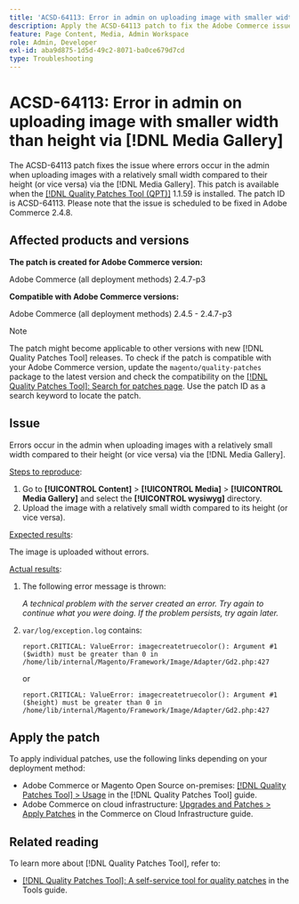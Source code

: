 ```yaml
---
title: 'ACSD-64113: Error in admin on uploading image with smaller width than height via [!DNL Media Gallery]'
description: Apply the ACSD-64113 patch to fix the Adobe Commerce issue where errors occur in the admin when uploading images with a relatively small width compared to their height (or vice versa) via the [!DNL Media Gallery].
feature: Page Content, Media, Admin Workspace
role: Admin, Developer
exl-id: aba9d875-1d5d-49c2-8071-ba0ce679d7cd
type: Troubleshooting
---
```

# ACSD-64113: Error in admin on uploading image with smaller width than height via [!DNL Media Gallery]

The ACSD-64113 patch fixes the issue where errors occur in the admin when uploading images with a relatively small width compared to their height (or vice versa) via the [!DNL Media Gallery]. This patch is available when the [[!DNL Quality Patches Tool (QPT)]](/help/tools/quality-patches-tool/quality-patches-tool-to-self-serve-quality-patches.md) 1.1.59 is installed. The patch ID is ACSD-64113. Please note that the issue is scheduled to be fixed in Adobe Commerce 2.4.8.

## Affected products and versions

**The patch is created for Adobe Commerce version:**

Adobe Commerce (all deployment methods)  2.4.7-p3

**Compatible with Adobe Commerce versions:**

Adobe Commerce (all deployment methods) 2.4.5 - 2.4.7-p3

>[!NOTE]
>
>The patch might become applicable to other versions with new [!DNL Quality Patches Tool] releases. To check if the patch is compatible with your Adobe Commerce version, update the `magento/quality-patches` package to the latest version and check the compatibility on the [[!DNL Quality Patches Tool]: Search for patches page](https://experienceleague.adobe.com/tools/commerce-quality-patches/index.html). Use the patch ID as a search keyword to locate the patch.

## Issue

Errors occur in the admin when uploading images with a relatively small width compared to their height (or vice versa) via the [!DNL Media Gallery].

<u>Steps to reproduce</u>:

1. Go to **[!UICONTROL Content]** > **[!UICONTROL Media]** > **[!UICONTROL Media Gallery]** and select the **[!UICONTROL wysiwyg]** directory.
1. Upload the image with a relatively small width compared to its height (or vice versa).

<u>Expected results</u>:

The image is uploaded without errors.

<u>Actual results</u>:

1. The following error message is thrown:

    *A technical problem with the server created an error. Try again to continue what you were doing. If the problem persists, try again later.*
1. `var/log/exception.log` contains:

    ```
    report.CRITICAL: ValueError: imagecreatetruecolor(): Argument #1 ($width) must be greater than 0 in /home/lib/internal/Magento/Framework/Image/Adapter/Gd2.php:427
    ```

    or

    ```
    report.CRITICAL: ValueError: imagecreatetruecolor(): Argument #1 ($height) must be greater than 0 in /home/lib/internal/Magento/Framework/Image/Adapter/Gd2.php:427
    ```

## Apply the patch

To apply individual patches, use the following links depending on your deployment method:

* Adobe Commerce or Magento Open Source on-premises: [[!DNL Quality Patches Tool] > Usage](/help/tools/quality-patches-tool/usage.md) in the [!DNL Quality Patches Tool] guide.
* Adobe Commerce on cloud infrastructure: [Upgrades and Patches > Apply Patches](https://experienceleague.adobe.com/docs/commerce-cloud-service/user-guide/develop/upgrade/apply-patches.html) in the Commerce on Cloud Infrastructure guide.


## Related reading

To learn more about [!DNL Quality Patches Tool], refer to:

* [[!DNL Quality Patches Tool]: A self-service tool for quality patches](/help/tools/quality-patches-tool/quality-patches-tool-to-self-serve-quality-patches.md) in the Tools guide.

